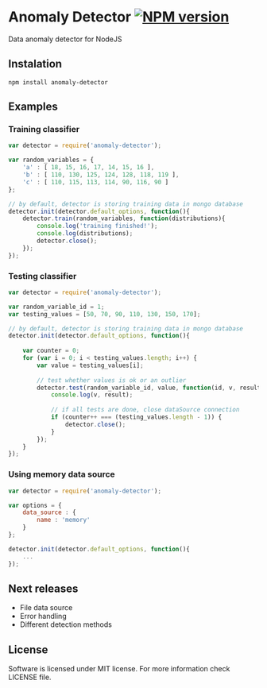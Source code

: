 # Anomaly Detector [![NPM version](https://badge.fury.io/js/anomaly-detector.png)](http://badge.fury.io/js/anomaly-detector)
Data anomaly detector for NodeJS

## Instalation

```
npm install anomaly-detector
```

## Examples

### Training classifier
```js
var detector = require('anomaly-detector');

var random_variables = {
    'a' : [ 18, 15, 16, 17, 14, 15, 16 ],
    'b' : [ 110, 130, 125, 124, 128, 118, 119 ],
    'c' : [ 110, 115, 113, 114, 90, 116, 90 ]
};

// by default, detector is storing training data in mongo database
detector.init(detector.default_options, function(){
    detector.train(random_variables, function(distributions){
        console.log('training finished!');
        console.log(distributions);
        detector.close();
    });
});
```

### Testing classifier
```js
var detector = require('anomaly-detector');

var random_variable_id = 1;
var testing_values = [50, 70, 90, 110, 130, 150, 170];

// by default, detector is storing training data in mongo database
detector.init(detector.default_options, function(){
    
    var counter = 0;
    for (var i = 0; i < testing_values.length; i++) {
        var value = testing_values[i];
        
        // test whether values is ok or an outlier
        detector.test(random_variable_id, value, function(id, v, result) {
            console.log(v, result);
            
            // if all tests are done, close dataSource connection
            if (counter++ === (testing_values.length - 1)) {
                detector.close();
            } 
        });
    }
});
```

### Using memory data source

```js
var detector = require('anomaly-detector');

var options = { 
    data_source : {
        name : 'memory'
    }
};

detector.init(detector.default_options, function(){
    ...
});

```

## Next releases

* File data source
* Error handling
* Different detection methods

## License

Software is licensed under MIT license.
For more information check LICENSE file.